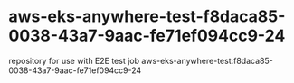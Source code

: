 # aws-eks-anywhere-test-f8daca85-0038-43a7-9aac-fe71ef094cc9-24
repository for use with E2E test job aws-eks-anywhere-test:f8daca85-0038-43a7-9aac-fe71ef094cc9-24
